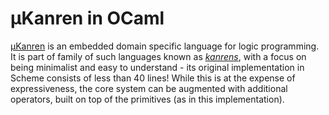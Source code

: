 # µKanren in OCaml
 
[µKanren](http://webyrd.net/scheme-2013/papers/HemannMuKanren2013.pdf) is an embedded domain specific language for logic programming. It is part of family of such languages known as [*kanrens*](http://minikanren.org), with a focus on being minimalist and easy to understand - its original implementation in Scheme consists of less than 40 lines! While this is at the expense of expressiveness, the core system can be augmented with additional operators, built on top of the primitives (as in this implementation).
